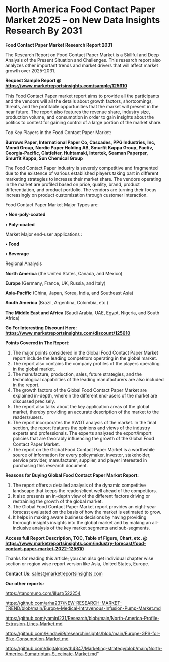 # North America Food Contact Paper Market 2025 – on New Data Insights Research By 2031

<strong>Food Contact Paper Market Research Report 2031</strong>

The Research Report on Food Contact Paper Market is a Skillful and Deep Analysis of the Present Situation and Challenges. This research report also analyzes other important trends and market drivers that will affect market growth over 2025-2031.

<strong>Request Sample Report @ <a href=https://www.marketreportsinsights.com/sample/125610>https://www.marketreportsinsights.com/sample/125610</a></strong>

This Food Contact Paper market report aims to provide all the participants and the vendors will all the details about growth factors, shortcomings, threats, and the profitable opportunities that the market will present in the near future. The report also features the revenue share, industry size, production volume, and consumption in order to gain insights about the politics to contest for gaining control of a large portion of the market share.

Top Key Players in the Food Contact Paper Market:

<strong>Burrows Paper, International Paper Co, Cascades, PPG Industries, Inc, Mondi Group, Nordic Paper Holding AB, Smurfit Kappa Group, Pactiv, Georgia-Pacific, Glatfelter, Huhtamaki, Intertek, Seaman Paperper, Smurfit Kappa, Sun Chemical Group</strong>

The Food Contact Paper Industry is severely competitive and fragmented due to the existence of various established players taking part in different marketing strategies to increase their market share. The vendors operating in the market are profiled based on price, quality, brand, product differentiation, and product portfolio. The vendors are turning their focus increasingly on product customization through customer interaction.

Food Contact Paper Market Major Types are:

<strong>• Non-poly-coated

• Poly-coated</strong>

Market Major end-user applications :

<strong>• Food

• Beverage</strong>

Regional Analysis

</u><strong><b>North America</b></strong> (the United States, Canada, and Mexico)

<strong><b>Europe </b></strong>(Germany, France, UK, Russia, and Italy)

<strong><b>Asia-Pacific</b></strong> (China, Japan, Korea, India, and Southeast Asia)

<strong><b>South America</b></strong> (Brazil, Argentina, Colombia, etc.)

<strong><b>The Middle East and Africa</b></strong> (Saudi Arabia, UAE, Egypt, Nigeria, and South Africa)

<strong>Go For Interesting Discount Here: <a href=https://www.marketreportsinsights.com/discount/125610>https://www.marketreportsinsights.com/discount/125610</a></strong>

<strong>Points Covered in The Report:</strong>
<ol>
  <li>The major points considered in the Global Food Contact Paper Market report include the leading competitors operating in the global market.</li>
  <li>The report also contains the company profiles of the players operating in the global market.</li>
  <li>The manufacture, production, sales, future strategies, and the technological capabilities of the leading manufacturers are also included in the report.</li>
  <li>The growth factors of the Global Food Contact Paper Market are explained in-depth, wherein the different end-users of the market are discussed precisely.</li>
  <li>The report also talks about the key application areas of the global market, thereby providing an accurate description of the market to the readers/users.</li>
  <li>The report incorporates the SWOT analysis of the market. In the final section, the report features the opinions and views of the industry experts and professionals. The experts analyzed the export/import policies that are favorably influencing the growth of the Global Food Contact Paper Market.</li>
  <li>The report on the Global Food Contact Paper Market is a worthwhile source of information for every policymaker, investor, stakeholder, service provider, manufacturer, supplier, and player interested in purchasing this research document.</li>
</ol>
<strong>Reasons for Buying Global Food Contact Paper Market Report:</strong>

<ol>
  <li>The report offers a detailed analysis of the dynamic competitive landscape that keeps the reader/client well ahead of the competitors.</li>
  <li>It also presents an in-depth view of the different factors driving or restraining the growth of the global market.</li>
  <li>The Global Food Contact Paper Market report provides an eight-year forecast evaluated on the basis of how the market is estimated to grow.</li>
  <li>It helps in making aware business decisions by having providing thorough insights insights into the global market and by making an all-inclusive analysis of the key market segments and sub-segments.</li>
</ol>
<strong>Access full Report Description, TOC, Table of Figure, Chart, etc. @ <a href=https://www.marketreportsinsights.com/industry-forecast/food-contact-paper-market-2022-125610>https://www.marketreportsinsights.com/industry-forecast/food-contact-paper-market-2022-125610</a></strong>


Thanks for reading this article; you can also get individual chapter wise section or region wise report version like Asia, United States, Europe.

<strong>Contact Us:</strong>
sales@marketreportsinsights.com

<strong>Our other reports:</strong>

<a href=https://tanomuno.com/illust/522254>https://tanomuno.com/illust/522254</a>

<a href=https://github.com/arha237/NEW-RESEARCH-MARKET-TREND/blob/main/Europe-Medical-Intravenous-Infusion-Pump-Market.md>https://github.com/arha237/NEW-RESEARCH-MARKET-TREND/blob/main/Europe-Medical-Intravenous-Infusion-Pump-Market.md</a>

<a href=https://github.com/yamini231/Research/blob/main/North-America-Profile-Extrusion-Lines-Market.md>https://github.com/yamini231/Research/blob/main/North-America-Profile-Extrusion-Lines-Market.md</a>

<a href=https://github.com/Hindavii9/researchinsights/blob/main/Europe-GPS-for-Bike-Consumption-Market.md>https://github.com/Hindavii9/researchinsights/blob/main/Europe-GPS-for-Bike-Consumption-Market.md</a>

<a href=https://github.com/digitalgrowth4347/Marketing-strategy/blob/main/North-America-Sumatriptan-Succinate-Market.md>https://github.com/digitalgrowth4347/Marketing-strategy/blob/main/North-America-Sumatriptan-Succinate-Market.md</a>"
